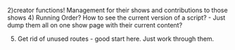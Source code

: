 


2)creator functions! Management for their shows and contributions to those shows
4) Running Order? How to see the current version of a script?
    - Just dump them all on one show page with their current content?

5) Get rid of unused routes - good start here. Just work through them.